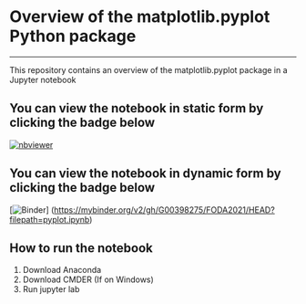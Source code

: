 # Overview of the matplotlib.pyplot Python package
***

This repository contains an overview of the matplotlib.pyplot package in a Jupyter notebook

## You can view the notebook in static form by clicking the badge below

[![nbviewer](https://raw.githubusercontent.com/jupyter/design/master/logos/Badges/nbviewer_badge.svg)](https://nbviewer.jupyter.org/github/G00398275/FODA2021/blob/main/pyplot.ipynb)

## You can view the notebook in dynamic form by clicking the badge below

[![Binder](https://mybinder.org/badge_logo.svg)]
(https://mybinder.org/v2/gh/G00398275/FODA2021/HEAD?filepath=pyplot.ipynb)

## How to run the notebook

1. Download Anaconda
2. Download CMDER (If on Windows)
3. Run jupyter lab